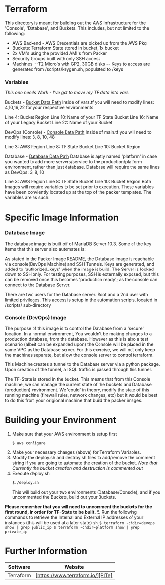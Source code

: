 # Terraform

This directory is meant for building out the AWS Infrastructure for the 'Console', 'Database', and Buckets. This includes, but not limited to the following:

- AWS Backend - AWS Credentials are picked up from the AWS Pkg
- Buckets: Terraform State stored in bucket, 1x bucket
- 2x VM's using the provided AMI's from Packer
- Security Groups built with only SSH access
- Machines:
--T2 Micro's with GP2, 30GB disks
-- Keys to access are generated from /scripts/keygen.sh, populated to /keys

### Variables
*This one needs Work - I've got to move my TF data into vars*

Buckets - [Bucket Data Path](/global/buckets/)
Inside of vars.tf you will need to modify lines: 4,10,16,22 for your respective environments

Line 4: Bucket Region
Line 10: Name of your TF State Bucket
Line 16: Name of your Legacy Bucket
Line 22: Name of your Bucket

DevOps (Console) - [Console Data Path](/Devops/)
Inside of main.tf you will need to modify lines: 3, 8, 10, 48

Line 3: AWS Region
Line 8: TF State Bucket
Line 10: Bucket Region

Database - [Database Data Path](/platform/)
Database is aptly named 'platform' in case you wanted to add more servers/service to the production/platform environment, rather than just database. Database will require the same lines as DevOps: 3, 8, 10

Line 3: AWS Region
Line 8: TF State Bucket
Line 10: Bucket Region
Both Images will require variables to be set prior to execution. These variables have been conviently located up at the top of the packer templates. The variables are as such:

# Specific Image Information

### Database Image
The database image is built off of MariaDB Server 10.3. Some of the key items that this server also automates is:

As stated in the Packer Image README, the Database image is reachable via console(DevOps Machine) and SSH Tunnels. Keys are generated, and added to 'authorized_keys' when the image is build. The Server is locked down to SSH only. For testing purposes, SSH is externally exposed, but this can be removed once this becomes 'production ready'; as the console can connect to the Database Server.

There are two users for the Database server. Root and a 2nd user with limited privileges. This access is setup in the automation scripts, located in /scripts/ sub-directory

### Console (DevOps) Image
The purpose of this image is to control the Database from a 'secure' location. In a normal environment, You wouldn't be making changes to a production database, from the database. However as this is also a test scenario (albeit can be expanded upon) the Console will be placed in the same VPC as the Database server. For this exercise, we will not only keep the machines separate, but allow the console server to control terraform.

This Machine creates a tunnel to the Database server via a python package. Upon creation of the tunnel, all SQL traffic is passed through this tunnel.

The TF-State is stored in the bucket. This means that from this Console machine, we can manage the current state of the buckets and Database (production) environment. We 'could' in theory, modify the state of this running machine (firewall rules, network changes, etc) but it would be best to do this from your origional machine that build the packer images.

# Building your Environment

1. Make sure that your AWS environment is setup first
    ```sh
    $ aws configure
    ```
2. Make your necessary changes (above) for Terraform Variables. 
3. Modify the deploy.sh and destroy.sh files to add/remove the comment string if you are going to automate the creation of the bucket. *Note that Currently the bucket creation and destruction is commented out*
4. Execute deploy.sh
    ```sh
    $./deploy.sh
    ```
    This will build out your two environments (Database/Console), and if you uncommented the Buckets, build out your Buckets. 
    
**Please remember that you will need to uncomment the buckets for the first round, in order for TF-State to be built.**
5. Run the following commands to retrieve the Internal and External IP addresses of your instances (this will be used at a later state)
    ```sh
    $ terraform -chdir=devops show | grep public_ip
    $ terraform -chdir=platform show | grep private_ip
    ```
   
   
# Further Information

| Software | Website |
| ------ | ------ |
| Terraform | [https://www.terraform.io/][PlTe] |

[PlTe]: <https://www.terraform.io>


